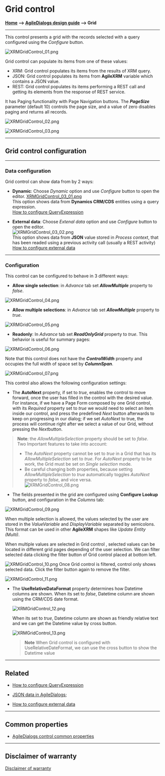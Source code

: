 # Grid control

**[Home](/) --> [AgileDialogs design guide](/guides/AgileDialogs-DesignGuide.md) --> Grid**

---

This control presents a grid with the records selected with a query configured
using the *Configure* button.

![XRMGridControl_01.png](../media/AgileDialogsDesignGuide/XRMGridControl_01.png)

Grid control can populate its items from one of these values:

- XRM: Grid control populates its items from the results of XRM query.
- JSON: Grid control populates its items from **AgileXRM** variable which contains a JSON value.
- REST: Grid control populates its items performing a REST call and getting its elements from the response of REST service.

It has Paging functionality with Page Navigation buttons. The ***PageSize***
parameter (default 10) controls the page size, and a value of zero disables
paging and returns all records.

![XRMGridControl_02.png](../media/AgileDialogsDesignGuide/XRMGridControl_02.png)

![XRMGridControl_03.png](../media/AgileDialogsDesignGuide/XRMGridControl_03.png)

---

## Grid control configuration

---

### Data configuration

Grid control can show data from by 2 ways:

- **Dynamic**: Choose *Dynamic* option and use *Configure* button to open the editor.  [XRMGridControl_03_01.png](../media/AgileDialogsDesignGuide/XRMGridControl_03_01.png)  
This option shows data from **Dynamics CRM/CDS** entities using a query expression.  
[How to configure QueryExpression](../../ref/common/QueryExpression.md)
<!--[How to configure QueryExpression](../../guides/common/PopulatingCombo.md)-->
- **External data**: Choose *Extenal data* option and use *Configure* button to open the editor.  
![XRMGridControl_03_02.png](../media/AgileDialogsDesignGuide/XRMGridControl_03_02.png)  
This option shows data from **JSON** value stored in *Process context*, that has been readed using a previous activity call (usually a REST activity)  
[How to configure external data](../../ref/common/ExternalData.md)

---

### Configuration

This control can be configured to behave in 3 different ways:

- **Allow single selection**: in *Advance* tab set ***AllowMultiple*** property to
    *false*.

![XRMGridControl_04.png](../media/AgileDialogsDesignGuide/XRMGridControl_04.png)

- **Allow multiple selections**: in *Advance* tab set ***AllowMultiple*** property
    to *true*.

![XRMGridControl_05.png](../media/AgileDialogsDesignGuide/XRMGridControl_05.png)

- **Readonly**: In *Advance* tab set ***ReadOnlyGrid*** property to *true*. This
    behavior is useful for summary pages:

![XRMGridControl_06.png](../media/AgileDialogsDesignGuide/XRMGridControl_06.png)

Note that this control does not have the ***ControlWidth*** property and occupies
the full width of space set by ***ColumnSpan***.

![XRMGridControl_07.png](../media/AgileDialogsDesignGuide/XRMGridControl_07.png)

This control also allows the following configuration settings:

- The **AutoNext** property, if set to *true*, enables the control to move forward, once the user has filled in the control with the desired value.  
For instance, if we have a Page Form composed by one Grid control, with its *Required* property set to *true* we would need to select an item inside our control, and press the predefined *Next* button afterwards to keep on progressing in our dialog; if we set *AutoNext* to true, the process will continue right after we select a value of our Grid, without pressing the *Next*button.

> **Note**: the *AllowMultipleSelection* property should be set to *false*.  
> Two Important features to take into account:
>
> - The *AutoNext* property cannot be set to *true* in a Grid that has its
    *AllowMultipleSelection* set to *true*. For *AutoNext* property to be work,
    the Grid must be set on *Single selection* mode.
> - Be careful changing both properties, because setting
    *AllowMultipleSelection* to *true* automatically toggles *AutoNext* property
    to *false*, and vice versa.  
    ![XRMGridControl_08.png](../media/AgileDialogsDesignGuide/XRMGridControl_08.png)

- The fields presented in the grid are configured using **Configure Lookup** button,
and configuration in the *Columns* tab:

 ![XRMGridControl_09.png](../media/AgileDialogsDesignGuide/XRMGridControl_09.png)

When multiple selection is allowed, the values selected by the user are stored
in the *ValueVariable* and *DisplayVariable* separated by semicolons. This
format can be used in other **AgileXRM** shapes like *Update Entity (Multi)*.

When multiple values are selected in Grid control , selected values can be
located in different grid pages depending of the user selection. We can filter
selected data clicking the filter button of Grid control placed at bottom
left.

![XRMGridControl_10.png](../media/AgileDialogsDesignGuide/XRMGridControl_10.png)
Once Grid control is filtered, control only shows selected data. Click the
filter button again to remove the filter.

![XRMGridControl_11.png](../media/AgileDialogsDesignGuide/XRMGridControl_11.png)

- The **UseRelativeDataFormat** property determines how Datetime columns are shown.  When its set to *false*, Datetime column are shown using the CRM/CDS date format.

    ![XRMGridControl_12.png](../media/AgileDialogsDesignGuide/XRMGridControl_12.png)

    When its set to *true*, Datetime column are shown as friendly relative text and we can get the Datetime value by cross button.

    ![XRMGridControl_13.png](../media/AgileDialogsDesignGuide/XRMGridControl_13.png)

  > **Note** When Grid control is configured with UseRelativeDateFormat, we can use the cross button to show the Datetime value

---

## Related

- [How to configure QueryExpression](../../ref/common/QueryExpression.md)

- [JSON data in AgileDialogs](../common/JSONAgileDialogs.md);

- [How to configure external data](../../ref/common/ExternalData.md)

---

## Common properties

- [AgileDialogs control common properties](ControlCommonProperties.md)

---

## Disclaimer of warranty

[Disclaimer of warranty](DisclaimerOfWarranty.md)
